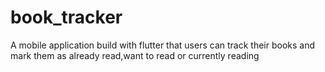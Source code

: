 # book_tracker

A mobile application build with flutter that users can track their books and mark them as already read,want to read or currently reading 
